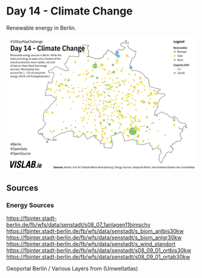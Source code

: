 # Day 14 - Climate Change
Renewable energy in Berlin.

![14](14.png)

## Sources

### Energy Sources

https://fbinter.stadt-berlin.de/fb/wfs/data/senstadt/s08_07_1anlagen11bimschv
https://fbinter.stadt-berlin.de/fb/wfs/data/senstadt/s_biom_anlbis30kw
https://fbinter.stadt-berlin.de/fb/wfs/data/senstadt/s_biom_anlgr30kw
https://fbinter.stadt-berlin.de/fb/wfs/data/senstadt/s_wind_standort
https://fbinter.stadt-berlin.de/fb/wfs/data/senstadt/s08_09_01_ortbis30kw
https://fbinter.stadt-berlin.de/fb/wfs/data/senstadt/s08_09_01_ortab30kw

Geoportal Berlin / Various Layers from (Umweltatlas)
